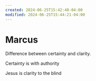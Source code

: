 ```yaml
---
created: 2024-06-25T15:42:40-04:00
modified: 2024-06-25T15:44:21-04:00
---
```


# Marcus

Difference between certainty and clarity. 

Certainty is with authority

Jesus is clarity to the blind
